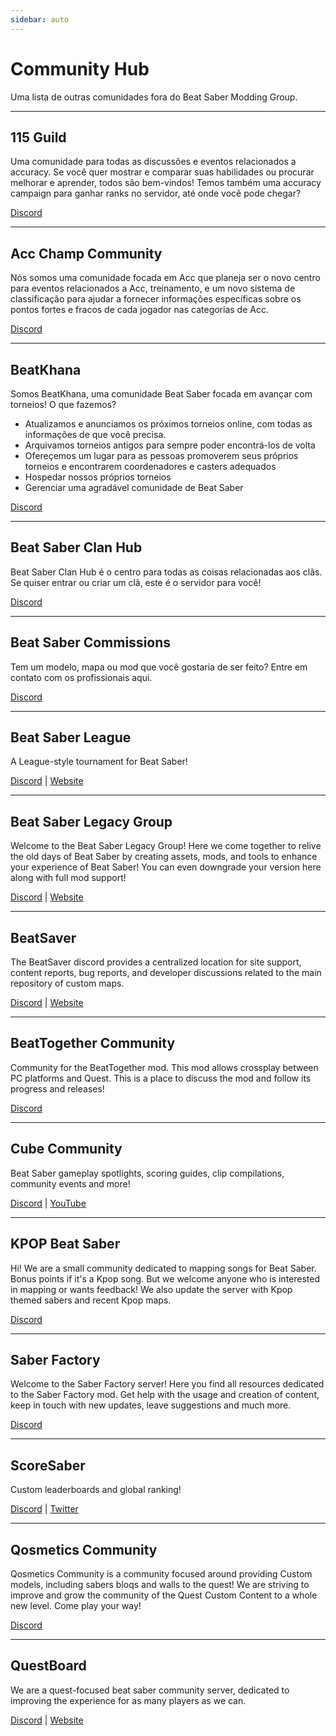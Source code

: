 ```yaml
---
sidebar: auto
---
```


# Community Hub
Uma lista de outras comunidades fora do Beat Saber Modding Group.

---

## 115 Guild
Uma comunidade para todas as discussões e eventos relacionados a accuracy. Se você quer mostrar e comparar suas habilidades ou procurar melhorar e aprender, todos são bem-vindos! Temos também uma accuracy campaign para ganhar ranks no servidor, até onde você pode chegar?

[Discord](https://discord.gg/j8m8cxr)

---

## Acc Champ Community
Nós somos uma comunidade focada em Acc que planeja ser o novo centro para eventos relacionados a Acc, treinamento, e um novo sistema de classificação para ajudar a fornecer informações específicas sobre os pontos fortes e fracos de cada jogador nas categorias de Acc.

[Discord](https://discord.gg/zd8W4rr)

---

## BeatKhana
Somos BeatKhana, uma comunidade Beat Saber focada em avançar com torneios! O que fazemos?

* Atualizamos e anunciamos os próximos torneios online, com todas as informações de que você precisa.
* Arquivamos torneios antigos para sempre poder encontrá-los de volta
* Ofereçemos um lugar para as pessoas promoverem seus próprios torneios e encontrarem coordenadores e casters adequados
* Hospedar nossos próprios torneios
* Gerenciar uma agradável comunidade de Beat Saber

[Discord](https://discord.gg/5NjfSAC)

---

## Beat Saber Clan Hub
Beat Saber Clan Hub é o centro para todas as coisas relacionadas aos clãs. Se quiser entrar ou criar um clã, este é o servidor para você!

[Discord](https://discord.gg/2a89Nmm3PC)

---

## Beat Saber Commissions
Tem um modelo, mapa ou mod que você gostaria de ser feito? Entre em contato com os profissionais aqui.

[Discord](https://discord.gg/e4f3WBBVnr)

---

## Beat Saber League
A League-style tournament for Beat Saber!

[Discord](https://discord.gg/rNmazdz) | [Website](https://beatsaberleague.com/)

---

## Beat Saber Legacy Group
Welcome to the Beat Saber Legacy Group! Here we come together to relive the old days of Beat Saber by creating assets, mods, and tools to enhance your experience of Beat Saber! You can even downgrade your version here along with full mod support!

[Discord](https://discord.gg/MrwMx5e) | [Website](https://bslegacy.com/)

---

## BeatSaver
The BeatSaver discord provides a centralized location for site support, content reports, bug reports, and developer discussions related to the main repository of custom maps.

[Discord](https://discord.gg/rjVDapkMmj) | [Website](https://beatsaver.com/)

---

## BeatTogether Community
Community for the BeatTogether mod. This mod allows crossplay between PC platforms and Quest. This is a place to discuss the mod and follow its progress and releases!

[Discord](https://discord.com/invite/gezGrFG4tz)

---

## Cube Community
Beat Saber gameplay spotlights, scoring guides, clip compilations, community events and more!

[Discord](https://discord.gg/dwe8mbC) | [YouTube](https://youtube.com/CubeCommunity)

---

## KPOP Beat Saber
Hi! We are a small community dedicated to mapping songs for Beat Saber. Bonus points if it's a Kpop song. But we welcome anyone who is interested in mapping or wants feedback! We also update the server with Kpop themed sabers and recent Kpop maps.

[Discord](https://discord.gg/c9uHGYP)

---

## Saber Factory
Welcome to the Saber Factory server! Here you find all resources dedicated to the Saber Factory mod. Get help with the usage and creation of content, keep in touch with new updates, leave suggestions and much more.

[Discord](https://discord.gg/PjD7WcChH3)

---

## ScoreSaber
Custom leaderboards and global ranking!

[Discord](https://discord.gg/WpuDMwU) | [Twitter](https://twitter.com/scoresaber)

---

## Qosmetics Community
Qosmetics Community is a community focused around providing Custom models, including sabers bloqs and walls to the quest! We are striving to improve and grow the community of the Quest Custom Content to a whole new level. Come play your way!

[Discord](https://discord.gg/NXnPYEh)

---

## QuestBoard
We are a quest-focused beat saber community server, dedicated to improving the experience for as many players as we can.

[Discord](https://discord.gg/d6DyW9v) | [Website](https://www.questmodding.com/)
